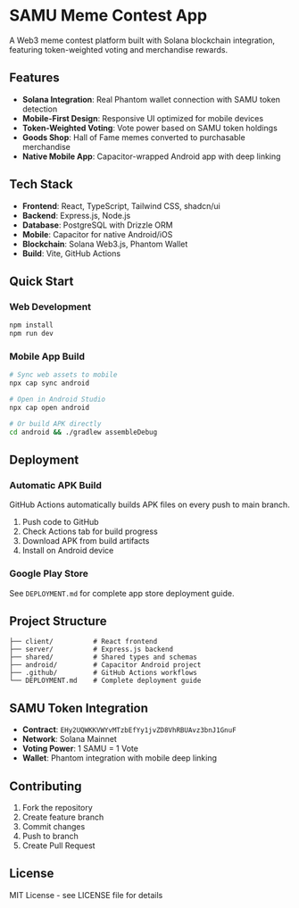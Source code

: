 # SAMU Meme Contest App

A Web3 meme contest platform built with Solana blockchain integration, featuring token-weighted voting and merchandise rewards.

## Features

- **Solana Integration**: Real Phantom wallet connection with SAMU token detection
- **Mobile-First Design**: Responsive UI optimized for mobile devices
- **Token-Weighted Voting**: Vote power based on SAMU token holdings
- **Goods Shop**: Hall of Fame memes converted to purchasable merchandise
- **Native Mobile App**: Capacitor-wrapped Android app with deep linking

## Tech Stack

- **Frontend**: React, TypeScript, Tailwind CSS, shadcn/ui
- **Backend**: Express.js, Node.js
- **Database**: PostgreSQL with Drizzle ORM
- **Mobile**: Capacitor for native Android/iOS
- **Blockchain**: Solana Web3.js, Phantom Wallet
- **Build**: Vite, GitHub Actions

## Quick Start

### Web Development
```bash
npm install
npm run dev
```

### Mobile App Build
```bash
# Sync web assets to mobile
npx cap sync android

# Open in Android Studio
npx cap open android

# Or build APK directly
cd android && ./gradlew assembleDebug
```

## Deployment

### Automatic APK Build
GitHub Actions automatically builds APK files on every push to main branch.

1. Push code to GitHub
2. Check Actions tab for build progress
3. Download APK from build artifacts
4. Install on Android device

### Google Play Store
See `DEPLOYMENT.md` for complete app store deployment guide.

## Project Structure

```
├── client/          # React frontend
├── server/          # Express.js backend  
├── shared/          # Shared types and schemas
├── android/         # Capacitor Android project
├── .github/         # GitHub Actions workflows
└── DEPLOYMENT.md    # Complete deployment guide
```

## SAMU Token Integration

- **Contract**: `EHy2UQWKKVWYvMTzbEfYy1jvZD8VhRBUAvz3bnJ1GnuF`
- **Network**: Solana Mainnet
- **Voting Power**: 1 SAMU = 1 Vote
- **Wallet**: Phantom integration with mobile deep linking

## Contributing

1. Fork the repository
2. Create feature branch
3. Commit changes
4. Push to branch
5. Create Pull Request

## License

MIT License - see LICENSE file for details